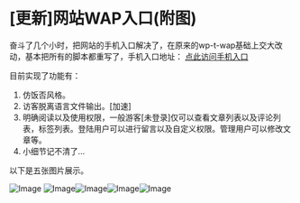 # [更新]网站WAP入口(附图)

奋斗了几个小时，把网站的手机入口解决了，在原来的wp-t-wap基础上交大改动，基本把所有的脚本都重写了，手机入口地址： [点此访问手机入口](http://wap.promiseforever.com) 

目前实现了功能有：

1. 仿饭否风格。 
2. 访客脱离语言文件输出。[加速] 
3. 明确阅读以及使用权限，一般游客[未登录]仅可以查看文章列表以及评论列表，标签列表。登陆用户可以进行留言以及自定义权限。管理用户可以修改文章等。 
4. 小细节记不清了...

以下是五张图片展示。 

![Image](https://attachment.soulteary.com/2009/05/19/show1.jpg "Image") ![Image](https://attachment.soulteary.com/2009/05/19/show2.jpg "Image")![Image](https://attachment.soulteary.com/2009/05/19/show3.jpg "Image")![Image](https://attachment.soulteary.com/2009/05/19/show4.jpg "Image")![Image](https://attachment.soulteary.com/2009/05/19/show5.jpg "Image")

